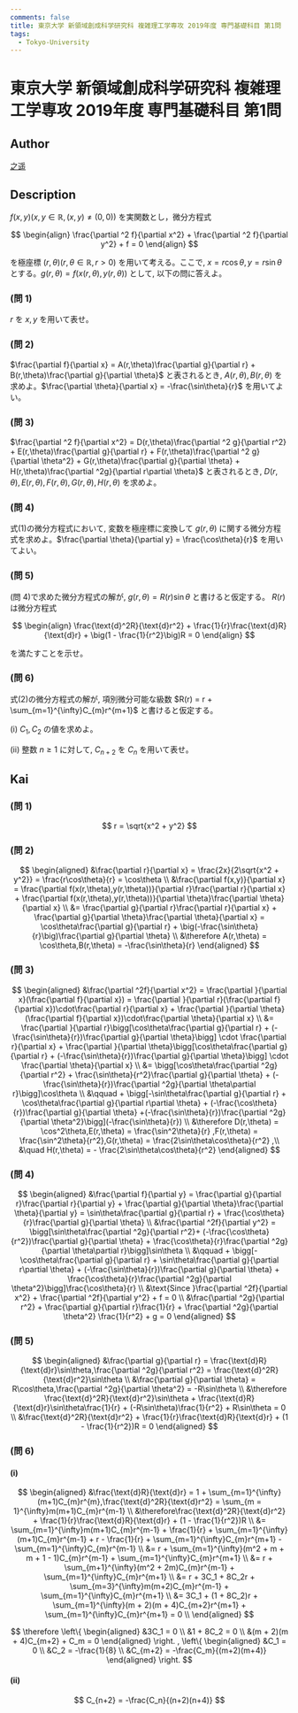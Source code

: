 ```yaml
---
comments: false
title: 東京大学 新領域創成科学研究科 複雑理工学専攻 2019年度 専門基礎科目 第1問 
tags:
  - Tokyo-University
---
```

# 東京大学 新領域創成科学研究科 複雑理工学専攻 2019年度 専門基礎科目 第1問


## **Author**
[之遥](https://www.zhihu.com/people/zhao-yue-70-84)

## **Description**
$f(x,y)(x,y \in \mathbb{R},(x,y) \neq (0,0))$ を実関数とし，微分方程式

$$
\begin{align}
\frac{\partial ^2 f}{\partial x^2} + \frac{\partial ^2 f}{\partial y^2} + f = 0
\end{align}
$$

を極座標 $(r,\theta)(r,\theta \in \mathbb{R},r > 0)$ を用いて考える。ここで, $x = r\cos\theta,y = r\sin\theta$ とする。$g(r,\theta) = f(x(r,\theta),y(r,\theta))$ として, 以下の問に答えよ。

### (問 1)
$r$ を $x,y$ を用いて表せ。

### (問 2)
$\frac{\partial f}{\partial x} = A(r,\theta)\frac{\partial g}{\partial r} + B(r,\theta)\frac{\partial g}{\partial \theta}$ と表されるとき, $A(r,\theta),B(r,\theta)$ を求めよ。$\frac{\partial \theta}{\partial x} = -\frac{\sin\theta}{r}$ を用いてよい。

### (問 3)
$\frac{\partial ^2 f}{\partial x^2} = D(r,\theta)\frac{\partial ^2 g}{\partial r^2} + E(r,\theta)\frac{\partial g}{\partial r} + F(r,\theta)\frac{\partial ^2 g}{\partial \theta^2} + G(r,\theta)\frac{\partial g}{\partial \theta} + H(r,\theta)\frac{\partial ^2g}{\partial r\partial \theta}$ と表されるとき, $D(r,\theta),E(r,\theta),F(r,\theta),G(r,\theta),H(r,\theta)$ を求めよ。

### (問 4)
式(1)の微分方程式において, 変数を極座標に変換して $g(r,\theta)$ に関する微分方程式を求めよ。$\frac{\partial \theta}{\partial y} = \frac{\cos\theta}{r}$ を用いてよい。

### (問 5)
(問 4)で求めた微分方程式の解が, $g(r,\theta) = R(r)\sin\theta$ と書けると仮定する。 $R(r)$ は微分方程式

$$
\begin{align}
\frac{\text{d}^2R}{\text{d}r^2} + \frac{1}{r}\frac{\text{d}R}{\text{d}r} + \big(1 - \frac{1}{r^2}\big)R = 0
\end{align}
$$

を満たすことを示せ。

### (問 6)
式(2)の微分方程式の解が, 項別微分可能な級数 $R(r) = r + \sum_{m=1}^{\infty}C_{m}r^{m+1}$ と書けると仮定する。

(i) $C_1,C_2$ の値を求めよ。

(ii) 整数 $n \ge 1$ に対して, $C_{n+2}$ を $C_n$ を用いて表せ。

## **Kai**
### (問 1)

$$
r = \sqrt{x^2 + y^2}
$$

### (問 2)

$$
\begin{aligned}
&\frac{\partial r}{\partial x} = \frac{2x}{2\sqrt{x^2 + y^2}} = \frac{r\cos\theta}{r} = \cos\theta \\
&\frac{\partial f(x,y)}{\partial x} = \frac{\partial f(x(r,\theta),y(r,\theta))}{\partial r}\frac{\partial r}{\partial x} + \frac{\partial f(x(r,\theta),y(r,\theta))}{\partial \theta}\frac{\partial \theta}{\partial x} \\
&= \frac{\partial g}{\partial r}\frac{\partial r}{\partial x} + \frac{\partial g}{\partial \theta}\frac{\partial \theta}{\partial x} = \cos\theta\frac{\partial g}{\partial r} + \big(-\frac{\sin\theta}{r}\big)\frac{\partial g}{\partial \theta} \\
&\therefore A(r,\theta) = \cos\theta,B(r,\theta) = -\frac{\sin\theta}{r}
\end{aligned}
$$

### (問 3)

$$
\begin{aligned}
&\frac{\partial ^2f}{\partial x^2} = \frac{\partial }{\partial x}(\frac{\partial f}{\partial x}) = \frac{\partial }{\partial r}(\frac{\partial f}{\partial x})\cdot\frac{\partial r}{\partial x} + \frac{\partial }{\partial \theta}(\frac{\partial f}{\partial x})\cdot\frac{\partial \theta}{\partial x} \\
&= \frac{\partial }{\partial r}\bigg[\cos\theta\frac{\partial g}{\partial r} + (-\frac{\sin\theta}{r})\frac{\partial g}{\partial \theta}\bigg] \cdot \frac{\partial r}{\partial x} + \frac{\partial }{\partial \theta}\bigg[\cos\theta\frac{\partial g}{\partial r} + (-\frac{\sin\theta}{r})\frac{\partial g}{\partial \theta}\bigg] \cdot \frac{\partial \theta}{\partial x} \\
&= \bigg[\cos\theta\frac{\partial ^2g}{\partial r^2} + \frac{\sin\theta}{r^2}\frac{\partial g}{\partial \theta} + (-\frac{\sin\theta}{r})\frac{\partial ^2g}{\partial \theta\partial r}\bigg]\cos\theta \\
&\qquad + \bigg[-\sin\theta\frac{\partial g}{\partial r} + \cos\theta\frac{\partial g}{\partial r\partial \theta} + (-\frac{\cos\theta}{r})\frac{\partial g}{\partial \theta} +(-\frac{\sin\theta}{r})\frac{\partial ^2g}{\partial \theta^2}\bigg](-\frac{\sin\theta}{r}) \\
&\therefore D(r,\theta) = \cos^2\theta,E(r,\theta) = \frac{\sin^2\theta}{r} ,F(r,\theta) = \frac{\sin^2\theta}{r^2},G(r,\theta) = \frac{2\sin\theta\cos\theta}{r^2} ,\\
&\quad H(r,\theta) = - \frac{2\sin\theta\cos\theta}{r^2}
\end{aligned}
$$

### (問 4)

$$
\begin{aligned}
&\frac{\partial f}{\partial y} = \frac{\partial g}{\partial r}\frac{\partial r}{\partial y} + \frac{\partial g}{\partial \theta}\frac{\partial \theta}{\partial y} = \sin\theta\frac{\partial g}{\partial r} + \frac{\cos\theta}{r}\frac{\partial g}{\partial \theta} \\
&\frac{\partial ^2f}{\partial y^2} = \bigg[\sin\theta\frac{\partial ^2g}{\partial r^2}+ (-\frac{\cos\theta}{r^2})\frac{\partial g}{\partial \theta} + \frac{\cos\theta}{r}\frac{\partial ^2g}{\partial \theta\partial r}\bigg]\sin\theta \\
&\qquad + \bigg[-\cos\theta\frac{\partial g}{\partial r} + \sin\theta\frac{\partial g}{\partial r\partial \theta} + (-\frac{\sin\theta}{r})\frac{\partial g}{\partial \theta} + \frac{\cos\theta}{r}\frac{\partial ^2g}{\partial \theta^2}\bigg]\frac{\cos\theta}{r} \\
&\text{Since }\frac{\partial ^2f}{\partial x^2} + \frac{\partial ^2f}{\partial y^2} + f = 0 \\
&\frac{\partial ^2g}{\partial r^2} + \frac{\partial g}{\partial r}\frac{1}{r} + \frac{\partial ^2g}{\partial \theta^2} \frac{1}{r^2} + g = 0
\end{aligned}
$$

### (問 5)

$$
\begin{aligned}
&\frac{\partial g}{\partial r} = \frac{\text{d}R}{\text{d}r}\sin\theta,\frac{\partial ^2g}{\partial r^2} = \frac{\text{d}^2R}{\text{d}r^2}\sin\theta \\
&\frac{\partial g}{\partial \theta} = R\cos\theta,\frac{\partial ^2g}{\partial \theta^2} = -R\sin\theta \\
&\therefore \frac{\text{d}^2R}{\text{d}r^2}\sin\theta + \frac{\text{d}R}{\text{d}r}\sin\theta\frac{1}{r} + (-R\sin\theta)\frac{1}{r^2} + R\sin\theta = 0 \\
&\frac{\text{d}^2R}{\text{d}r^2} + \frac{1}{r}\frac{\text{d}R}{\text{d}r} + (1 - \frac{1}{r^2})R = 0
\end{aligned}
$$

### (問 6)
#### (i)

$$
\begin{aligned}
&\frac{\text{d}R}{\text{d}r} = 1 + \sum_{m=1}^{\infty}(m+1)C_{m}r^{m},\frac{\text{d}^2R}{\text{d}r^2} = \sum_{m = 1}^{\infty}m(m+1)C_{m}r^{m-1} \\
&\therefore\frac{\text{d}^2R}{\text{d}r^2} + \frac{1}{r}\frac{\text{d}R}{\text{d}r} + (1 - \frac{1}{r^2})R \\
&= \sum_{m=1}^{\infty}m(m+1)C_{m}r^{m-1} + \frac{1}{r} + \sum_{m=1}^{\infty}(m+1)C_{m}r^{m-1} + r - \frac{1}{r} + \sum_{m=1}^{\infty}C_{m}r^{m+1} - \sum_{m=1}^{\infty}C_{m}r^{m-1} \\
&= r + \sum_{m=1}^{\infty}(m^2 + m + m + 1 - 1)C_{m}r^{m-1} + \sum_{m=1}^{\infty}C_{m}r^{m+1} \\
&= r + \sum_{m+1}^{\infty}(m^2 + 2m)C_{m}r^{m-1} + \sum_{m=1}^{\infty}C_{m}r^{m+1} \\
&= r + 3C_1 + 8C_2r + \sum_{m=3}^{\infty}m(m+2)C_{m}r^{m-1} + \sum_{m=1}^{\infty}C_{m}r^{m+1} \\
&= 3C_1 + (1 + 8C_2)r + \sum_{m=1}^{\infty}(m + 2)(m + 4)C_{m+2}r^{m+1} + \sum_{m=1}^{\infty}C_{m}r^{m+1} = 0 \\
\end{aligned}
$$

$$
\therefore
\left\{
\begin{aligned}
&3C_1 = 0 \\
&1 + 8C_2 = 0 \\
&(m + 2)(m + 4)C_{m+2} + C_m = 0
\end{aligned}
\right. ,
\left\{
\begin{aligned}
&C_1 = 0 \\
&C_2 = -\frac{1}{8} \\
&C_{m+2} = -\frac{C_m}{(m+2)(m+4)}
\end{aligned}
\right. 
$$

#### (ii)

$$
C_{n+2} = -\frac{C_n}{(n+2)(n+4)}
$$
